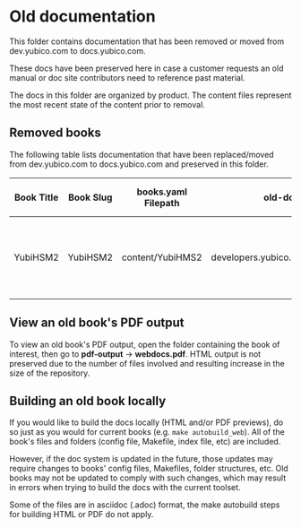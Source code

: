 # Old documentation

This folder contains documentation that has been removed or moved from dev.yubico.com to docs.yubico.com.

These docs have been preserved here in case a customer requests an old manual or doc site contributors need to reference past material.

The docs in this folder are organized by product. The content files represent the most recent state of the content prior to removal.

## Removed books

The following table lists documentation that have been replaced/moved from dev.yubico.com to docs.yubico.com and preserved in this folder.

| Book Title | Book Slug | books.yaml Filepath | old-docs filepath | Old URL | Redirect | Reason for Removal | Removal Date |
|------------|-----------|---------------------|-------------------|---------|----------|--------------------|--------------|
| YubiHSM2 | YubiHSM2 | content/YubiHMS2 | developers.yubico.com/content/YubiHMS2 | https://developers.yubico.com/YubiHSM2/ | https://docs.yubico.com/hardware/yubihsm-2/hsm-2-user-guide/index.html | Content absorbed into combined YubiHSM 2 User Guide | 9/25/2023 |


## View an old book's PDF output

To view an old book's PDF output, open the folder containing the book of interest, then go to **pdf-output** -> **webdocs.pdf**. HTML output is not preserved due to the number of files involved and resulting increase in the size of the repository.

## Building an old book locally

If you would like to build the docs locally (HTML and/or PDF previews), do so just as you would for current books (e.g. ``make autobuild_web``). All of the book's files and folders (config file, Makefile, index file, etc) are included.

However, if the doc system is updated in the future, those updates may require changes to books' config files, Makefiles, folder structures, etc. Old books may not be updated to comply with such changes, which may result in errors when trying to build the docs with the current toolset.

Some of the files are in asciidoc (.adoc) format, the make autobuild steps for building HTML or PDF do not apply. 

